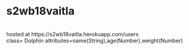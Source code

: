 # s2wb18vaitla
<br>
hosted at https://s2wb18vaitla.herokuapp.com/users
<br>
class= Dolphin attributes=name(String),age(Number),weight(Number)
